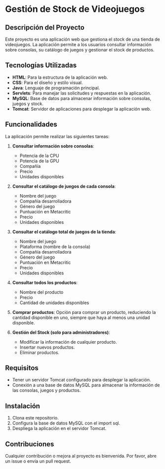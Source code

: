 # Gestión de Stock de Videojuegos

## Descripción del Proyecto

Este proyecto es una aplicación web que gestiona el stock de una tienda de videojuegos. La aplicación permite a los usuarios consultar información sobre consolas, su catálogo de juegos y gestionar el stock de productos.

## Tecnologías Utilizadas

- **HTML**: Para la estructura de la aplicación web.
- **CSS**: Para el diseño y estilo visual.
- **Java**: Lenguaje de programación principal.
- **Servlets**: Para manejar las solicitudes y respuestas en la aplicación.
- **MySQL**: Base de datos para almacenar información sobre consolas, juegos y stock.
- **Tomcat**: Servidor de aplicaciones para desplegar la aplicación web.

## Funcionalidades

La aplicación permite realizar las siguientes tareas:

1. **Consultar información sobre consolas**:
   - Potencia de la CPU
   - Potencia de la GPU
   - Compañía
   - Precio
   - Unidades disponibles

2. **Consultar el catálogo de juegos de cada consola**:
   - Nombre del juego
   - Compañía desarrolladora
   - Género del juego
   - Puntuación en Metacritic
   - Precio
   - Unidades disponibles

3. **Consultar el catálogo total de juegos de la tienda**:
   - Nombre del juego
   - Plataforma (nombre de la consola)
   - Compañía desarrolladora
   - Género del juego
   - Puntuación en Metacritic
   - Precio
   - Unidades disponibles

4. **Consultar todos los productos**:
   - Nombre del producto
   - Precio
   - Cantidad de unidades disponibles

5. **Comprar productos**: Opción para comprar un producto, reduciendo la cantidad disponible en uno, siempre que haya al menos una unidad disponible.

6. **Gestión del Stock (solo para administradores)**:
   - Modificar la información de cualquier producto.
   - Insertar nuevos productos.
   - Eliminar productos.

## Requisitos

- Tener un servidor Tomcat configurado para desplegar la aplicación.
- Conexión a una base de datos MySQL para almacenar la información de las consolas, juegos y productos.

## Instalación

1. Clona este repositorio.
2. Configura la base de datos MySQL con el import sql.
3. Despliega la aplicación en el servidor Tomcat.

## Contribuciones

Cualquier contribución o mejora al proyecto es bienvenida. Por favor, abre un issue o envía un pull request.
